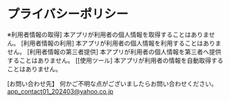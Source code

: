 # プライバシーポリシー

※利用者情報の取得]
本アプリが利用者の個人情報を取得することはありません。
[利用者情報の利用]
本アプリが利用者の個人情報を利用することはありません。
[利用者情報の第三者提供]
本アプリが利用者の個人情報を第三者へ提供することはありません。
[[使用ツール]
本アプリが利用者の情報を自動取得することはありません。 

[お問い合わせ先】
何かご不明な点がございましたらお問い合わせください。
app_contact01_202403@yahoo.co.jp
